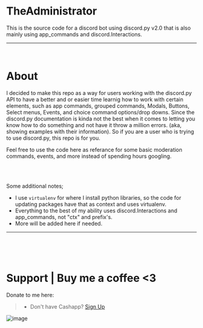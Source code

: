 # TheAdministrator
This is the source code for a discord bot using discord.py v2.0 that is also mainly using app_commands and discord.Interactions.
__ __


<br>

# About
I decided to make this repo as a way for users working with the discord.py API to have a better and or easier time learnig how to work with certain elements, such as app commands, grouped commands, Modals, Buttons, Select menus, Events, and choice command options/drop downs. Since the discord.py documentation is kinda not the best when it comes to letting you know how to do something and not have it throw a million errors. (aka, showing examples with their information). So if you are a user who is trying to use discord.py, this repo is for you.

Feel free to use the code here as referance for some basic moderation commands, events, and more instead of spending hours googling.

<br>
<br>

Some additional notes;
  - I use `virtualenv` for where I install python libraries, so the code for updating packages have that as context and uses virtualenv.
  - Everything to the best of my ability uses discord.Interactions and app_commands, not "ctx" and prefix's.
  - More will be added here if needed.
__ __



<br>
<br>
<br>


# Support  |  Buy me a coffee <3
Donate to me here:
> - Don't have Cashapp? [Sign Up](https://cash.app/app/TKWGCRT)

![image](https://user-images.githubusercontent.com/45724082/158000721-33c00c3e-68bb-4ee3-a2ae-aefa549cfb33.png)
